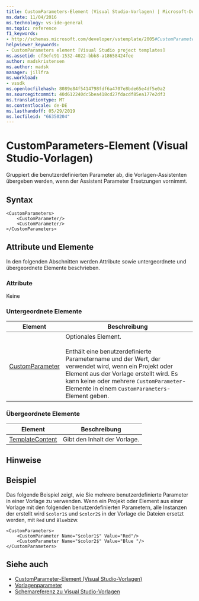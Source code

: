 ```yaml
---
title: CustomParameters-Element (Visual Studio-Vorlagen) | Microsoft-Dokumentation
ms.date: 11/04/2016
ms.technology: vs-ide-general
ms.topic: reference
f1_keywords:
- http://schemas.microsoft.com/developer/vstemplate/2005#CustomParameters
helpviewer_keywords:
- CustomParameters element [Visual Studio project templates]
ms.assetid: cf3efc91-1532-4022-bbb8-a18658424fee
author: madskristensen
ms.author: madsk
manager: jillfra
ms.workload:
- vssdk
ms.openlocfilehash: 8089e84f5414798fdf6a4707e8bde65e4df5e0a2
ms.sourcegitcommit: 40d612240dc5bea418cd27fdacdf85ea177e2df3
ms.translationtype: MT
ms.contentlocale: de-DE
ms.lasthandoff: 05/29/2019
ms.locfileid: "66350204"
---
```

# <a name="customparameters-element-visual-studio-templates"></a>CustomParameters-Element (Visual Studio-Vorlagen)
Gruppiert die benutzerdefinierten Parameter ab, die Vorlagen-Assistenten übergeben werden, wenn der Assistent Parameter Ersetzungen vornimmt.

## <a name="syntax"></a>Syntax

```
<CustomParameters>
    <CustomParameter/>
    <CustomParameter/>
</CustomParameters>
```

## <a name="attributes-and-elements"></a>Attribute und Elemente
 In den folgenden Abschnitten werden Attribute sowie untergeordnete und übergeordnete Elemente beschrieben.

### <a name="attributes"></a>Attribute
 Keine

### <a name="child-elements"></a>Untergeordnete Elemente

|Element|Beschreibung|
|-------------|-----------------|
|[CustomParameter](../extensibility/customparameter-element-visual-studio-templates.md)|Optionales Element.<br /><br /> Enthält eine benutzerdefinierte Parametername und der Wert, der verwendet wird, wenn ein Projekt oder Element aus der Vorlage erstellt wird. Es kann keine oder mehrere `CustomParameter`-Elemente in einem `CustomParameters`-Element geben.|

### <a name="parent-elements"></a>Übergeordnete Elemente

|Element|Beschreibung|
|-------------|-----------------|
|[TemplateContent](../extensibility/templatecontent-element-visual-studio-templates.md)|Gibt den Inhalt der Vorlage.|

## <a name="remarks"></a>Hinweise

## <a name="example"></a>Beispiel
 Das folgende Beispiel zeigt, wie Sie mehrere benutzerdefinierte Parameter in einer Vorlage zu verwenden. Wenn ein Projekt oder Element aus einer Vorlage mit den folgenden benutzerdefinierten Parametern, alle Instanzen der erstellt wird `$color1$` und `$color2$` in der Vorlage die Dateien ersetzt werden, mit `Red` und `Blue`bzw.

```
<CustomParameters>
    <CustomParameter Name="$color1$" Value="Red"/>
    <CustomParameter Name="$color2$" Value="Blue "/>
</CustomParameters>
```

## <a name="see-also"></a>Siehe auch
- [CustomParameter-Element (Visual Studio-Vorlagen)](../extensibility/customparameter-element-visual-studio-templates.md)
- [Vorlagenparameter](../ide/template-parameters.md)
- [Schemareferenz zu Visual Studio-Vorlagen](../extensibility/visual-studio-template-schema-reference.md)
